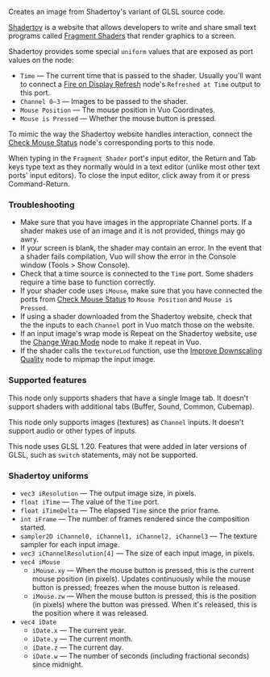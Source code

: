 Creates an image from Shadertoy's variant of GLSL source code.

[Shadertoy](http://www.shadertoy.com) is a website that allows developers to write and share small text programs called [Fragment Shaders](https://www.opengl.org/wiki/Fragment_Shader) that render graphics to a screen.

Shadertoy provides some special `uniform` values that are exposed as port values on the node:

   - `Time` — The current time that is passed to the shader.  Usually you'll want to connect a [Fire on Display Refresh](vuo-node://vuo.event.fireOnDisplayRefresh) node's `Refreshed at Time` output to this port.
   - `Channel 0–3` — Images to be passed to the shader.
   - `Mouse Position` — The mouse position in Vuo Coordinates.
   - `Mouse is Pressed` — Whether the mouse button is pressed.

To mimic the way the Shadertoy website handles interaction, connect the [Check Mouse Status](vuo-node://vuo.mouse.status2) node's corresponding ports to this node.

When typing in the `Fragment Shader` port's input editor, the Return and Tab keys type text as they normally would in a text editor (unlike most other text ports' input editors). To close the input editor, click away from it or press Command-Return.

### Troubleshooting

   - Make sure that you have images in the appropriate Channel ports.  If a shader makes use of an image and it is not provided, things may go awry.
   - If your screen is blank, the shader may contain an error.  In the event that a shader fails compilation, Vuo will show the error in the Console window (Tools > Show Console).
   - Check that a time source is connected to the `Time` port.  Some shaders require a time base to function correctly.
   - If your shader code uses `iMouse`, make sure that you have connected the ports from [Check Mouse Status](vuo-node://vuo.mouse.status2) to `Mouse Position` and `Mouse is Pressed`.
   - If using a shader downloaded from the Shadertoy website, check that the the inputs to each `Channel` port in Vuo match those on the website.
   - If an input image's wrap mode is Repeat on the Shadertoy website, use the [Change Wrap Mode](vuo-node://vuo.image.wrapMode) node to make it repeat in Vuo.
   - If the shader calls the `textureLod` function, use the [Improve Downscaling Quality](vuo-node://vuo.image.mipmap) node to mipmap the input image.

### Supported features

This node only supports shaders that have a single Image tab. It doesn't support shaders with additional tabs (Buffer, Sound, Common, Cubemap).

This node only supports images (textures) as `Channel` inputs. It doesn't support audio or other types of inputs.

This node uses GLSL 1.20.  Features that were added in later versions of GLSL, such as `switch` statements, may not be supported.

### Shadertoy uniforms

   - `vec3 iResolution` — The output image size, in pixels.
   - `float iTime` — The value of the `Time` port.
   - `float iTimeDelta` — The elapsed `Time` since the prior frame.
   - `int iFrame` — The number of frames rendered since the composition started.
   - `sampler2D iChannel0, iChannel1, iChannel2, iChannel3` — The texture sampler for each input image.
   - `vec3 iChannelResolution[4]` — The size of each input image, in pixels.
   - `vec4 iMouse`
      - `iMouse.xy` — When the mouse button is pressed, this is the current mouse position (in pixels).  Updates continuously while the mouse button is pressed; freezes when the mouse button is released.
      - `iMouse.zw` — When the mouse button is pressed, this is the position (in pixels) where the button was pressed.  When it's released, this is the position where it was released.
   - `vec4 iDate`
      - `iDate.x` — The current year.
      - `iDate.y` — The current month.
      - `iDate.z` — The current day.
      - `iDate.w` — The number of seconds (including fractional seconds) since midnight.
